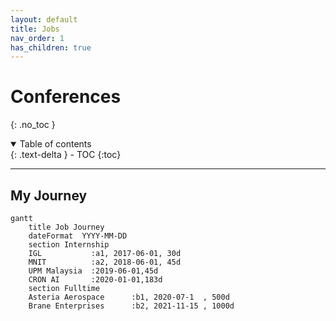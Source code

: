 ```yaml
---
layout: default
title: Jobs
nav_order: 1
has_children: true
---
```


# Conferences
{: .no_toc }

<details open markdown="block">
  <summary>
    Table of contents
  </summary>
  {: .text-delta }
- TOC
{:toc}
</details>

---

## My Journey

```mermaid
gantt
    title Job Journey
    dateFormat  YYYY-MM-DD
    section Internship
    IGL           :a1, 2017-06-01, 30d
    MNIT          :a2, 2018-06-01, 45d
    UPM Malaysia  :2019-06-01,45d
    CRON AI       :2020-01-01,183d
    section Fulltime
    Asteria Aerospace      :b1, 2020-07-1  , 500d
    Brane Enterprises      :b2, 2021-11-15 , 1000d
```

